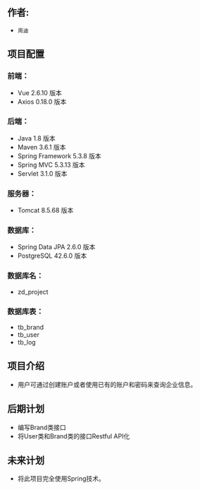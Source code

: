 ## 作者:

- `周迪`

## 项目配置

### 前端：

- Vue 2.6.10 版本
- Axios 0.18.0 版本

### 后端：

- Java 1.8 版本
- Maven 3.6.1 版本
- Spring Framework 5.3.8 版本
- Spring MVC 5.3.13 版本
- Servlet 3.1.0 版本

### 服务器：

- Tomcat 8.5.68 版本

### 数据库：

- Spring Data JPA 2.6.0 版本
- PostgreSQL 42.6.0 版本

###  数据库名：

- zd_project

###  数据库表：

- tb_brand
- tb_user
- tb_log

## 项目介绍

- 用户可通过创建账户或者使用已有的账户和密码来查询企业信息。

## 后期计划

- 编写Brand类接口
- 将User类和Brand类的接口Restful API化

## 未来计划

- 将此项目完全使用Spring技术。